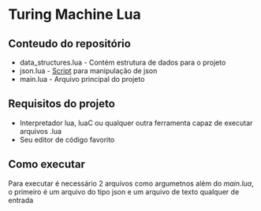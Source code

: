 # Turing Machine Lua

## Conteudo do repositório

- data_structures.lua - Contém estrutura de dados para o projeto
- json.lua - [Script](https://gist.github.com/tylerneylon/59f4bcf316be525b30ab) para manipulação de json
- main.lua - Arquivo principal do projeto

## Requisitos do projeto

- Interpretador lua, luaC ou qualquer outra ferramenta capaz de executar arquivos .lua
- Seu editor de código favorito

## Como executar

Para executar é necessário 2 arquivos como argumetnos além do _main.lua_, o primeiro é um arquivo do tipo json e um arquivo de texto qualquer de entrada
